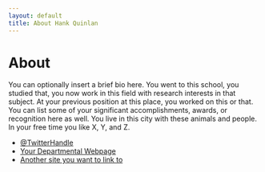 ```yaml
---
layout: default
title: About Hank Quinlan
---
```


# About
You can optionally insert a brief bio here. You went to this school, you studied that, you now work in this field with research interests in that subject. At your previous position at this place, you worked on this or that. You can list some of your significant accomplishments, awards, or recognition here as well. You live in this city with these animals and people. In your free time you like X, Y, and Z.

* [@TwitterHandle](#)
* [Your Departmental Webpage](#)
* [Another site you want to link to](#)
